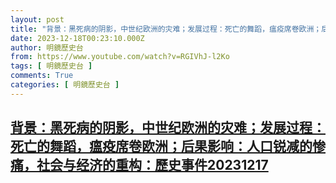 ```yaml
---
layout: post
title: "背景：黑死病的阴影，中世纪欧洲的灾难；发展过程：死亡的舞蹈，瘟疫席卷欧洲；后果影响：人口锐减的惨痛，社会与经济的重构：歷史事件20231217"
date: 2023-12-18T00:23:10.000Z
author: 明鏡歷史台
from: https://www.youtube.com/watch?v=RGIVhJ-l2Ko
tags: [ 明鏡歷史台 ]
comments: True
categories: [ 明鏡歷史台 ]
---
```

<!--1702858990000-->
[背景：黑死病的阴影，中世纪欧洲的灾难；发展过程：死亡的舞蹈，瘟疫席卷欧洲；后果影响：人口锐减的惨痛，社会与经济的重构：歷史事件20231217](https://www.youtube.com/watch?v=RGIVhJ-l2Ko)
------

<div>

</div>
